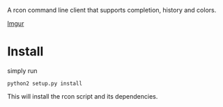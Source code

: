 A rcon command line client that supports completion, history and colors.

[Imgur](http://i.imgur.com/FDmGHPX.jpg)

# Install

simply run

    python2 setup.py install

This will install the rcon script and its dependencies.
